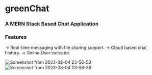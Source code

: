 # greenChat
### A MERN Stack Based Chat Application
### Features 
-> Real-time messaging with file sharing support.
-> Cloud based chat history.
-> Online User indicator.

![Screenshot from 2023-08-04 23-56-53](https://github.com/coder-de-coder/greenChat/assets/108211570/506b735d-ae35-4d10-9d5a-cd6d0fc10323)
![Screenshot from 2023-08-04 23-58-39](https://github.com/coder-de-coder/greenChat/assets/108211570/de274558-3fce-48d7-b10f-338025f8a79b)
